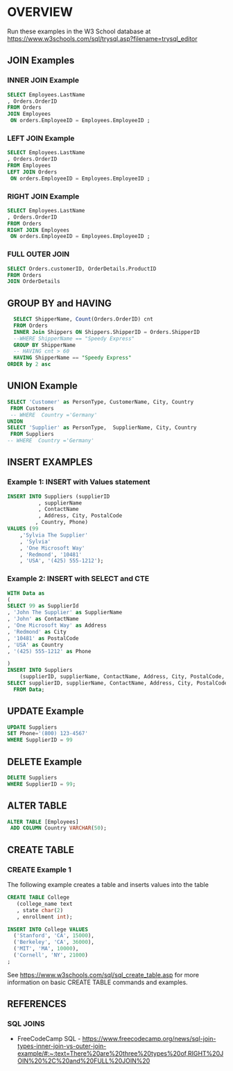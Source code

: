 
# OVERVIEW

Run these examples in the W3 School database at https://www.w3schools.com/sql/trysql.asp?filename=trysql_editor

## JOIN Examples

### INNER JOIN Example
``` sql
SELECT Employees.LastName
, Orders.OrderID
FROM Orders
JOIN Employees
 ON orders.EmployeeID = Employees.EmployeeID ;
``` 

### LEFT JOIN Example
``` sql
SELECT Employees.LastName
, Orders.OrderID
FROM Employees
LEFT JOIN Orders
 ON orders.EmployeeID = Employees.EmployeeID ;

``` 

### RIGHT JOIN Example
``` sql
SELECT Employees.LastName
, Orders.OrderID
FROM Orders
RIGHT JOIN Employees
 ON orders.EmployeeID = Employees.EmployeeID ;


``` 

### FULL OUTER JOIN 
``` sql
SELECT Orders.customerID, OrderDetails.ProductID
FROM Orders
JOIN OrderDetails 

``` 
## GROUP BY and HAVING
``` sql
  SELECT ShipperName, Count(Orders.OrderID) cnt
  FROM Orders
  INNER Join Shippers ON Shippers.ShipperID = Orders.ShipperID
  --WHERE ShipperName == "Speedy Express"
  GROUP BY ShipperName
  -- HAVING cnt > 60
  HAVING ShipperName == "Speedy Express"
ORDER by 2 asc
```


## UNION Example
``` sql
SELECT 'Customer' as PersonType, CustomerName, City, Country 
 FROM Customers
 -- WHERE  Country ='Germany'
UNION
SELECT 'Supplier' as PersonType,  SupplierName, City, Country 
 FROM Suppliers
-- WHERE  Country ='Germany'
```

## INSERT EXAMPLES

### Example 1:  INSERT with Values statement
``` sql
INSERT INTO Suppliers (supplierID
          , supplierName
          , ContactName
          , Address, City, PostalCode
         , Country, Phone)
VALUES (99
    ,'Sylvia The Supplier'
    , 'Sylvia'
    , 'One Microsoft Way'
    , 'Redmond', '10481' 
    , 'USA', '(425) 555-1212');
```

### Example 2:  INSERT with SELECT and CTE
``` sql
WITH Data as
( 
SELECT 99 as SupplierId
, 'John The Supplier' as SupplierName
, 'John' as ContactName
, 'One Microsoft Way' as Address
, 'Redmond' as City
, '10481' as PostalCode
, 'USA' as Country
, '(425) 555-1212' as Phone

)
INSERT INTO Suppliers 
    (supplierID, supplierName, ContactName, Address, City, PostalCode, Country, Phone)
SELECT supplierID, supplierName, ContactName, Address, City, PostalCode, Country, Phone
  FROM Data;
```

## UPDATE Example

``` sql
UPDATE Suppliers
SET Phone='(800) 123-4567'
WHERE SupplierID = 99
```

## DELETE Example
``` sql
DELETE Suppliers
WHERE SupplierID = 99;
```
## ALTER TABLE

``` sql
ALTER TABLE [Employees] 
 ADD COLUMN Country VARCHAR(50);
```

## CREATE TABLE
### CREATE Example 1
The following example creates a table and inserts values into the table

``` sql
CREATE TABLE College 
   (college_name text
   , state char(2)
   , enrollment int);
```

``` sql
INSERT INTO College VALUES
  ('Stanford', 'CA', 15000),
  ('Berkeley', 'CA', 36000),
  ('MIT', 'MA', 10000),
  ('Cornell', 'NY', 21000)
;
```

See https://www.w3schools.com/sql/sql_create_table.asp for more information on basic CREATE TABLE commands and examples.

## REFERENCES
### SQL JOINS
- FreeCodeCamp SQL - https://www.freecodecamp.org/news/sql-join-types-inner-join-vs-outer-join-example/#:~:text=There%20are%20three%20types%20of,RIGHT%20JOIN%20%2C%20and%20FULL%20JOIN%20

